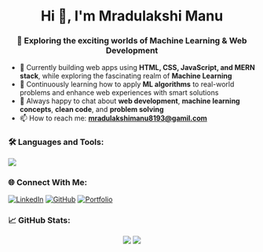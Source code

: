 <h1 align="center">Hi 👋, I'm Mradulakshi Manu</h1>
<h3 align="center">🚀 Exploring the exciting worlds of Machine Learning & Web Development</h3>

- 🔭 Currently building web apps using **HTML, CSS, JavaScript, and MERN stack**, while exploring the fascinating realm of **Machine Learning**
- 🌱 Continuously learning how to apply **ML algorithms** to real-world problems and enhance web experiences with smart solutions
- 💬 Always happy to chat about **web development**, **machine learning concepts**, **clean code**, and **problem solving**
- 📫 How to reach me: **mradulakshimanu8193@gamil.com**


### 🛠️ Languages and Tools:

<p align="left">
  <img src="https://skillicons.dev/icons?i=react,js,html,css,git,github,vscode,firebase" />
</p>

### 🌐 Connect With Me:

[![LinkedIn](https://img.shields.io/badge/LinkedIn-blue?logo=linkedin)](https://linkedin.com/in/your-link)
[![GitHub](https://img.shields.io/badge/GitHub-black?logo=github)](https://github.com/mradulakshi)
[![Portfolio](https://img.shields.io/badge/Portfolio-%F0%9F%92%BB-informational)](https://your-portfolio-link.com)


### 📈 GitHub Stats:

<p align="center">
  <img src="https://github-readme-stats.vercel.app/api?username=mradulakshi&show_icons=true&theme=tokyonight" />
  <img src="https://github-readme-stats.vercel.app/api/top-langs/?username=mradulakshi&layout=compact&theme=tokyonight" />
</p>

